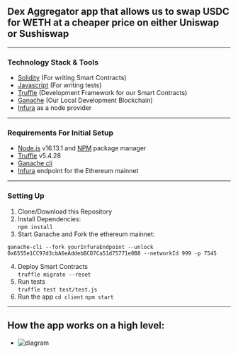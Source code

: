 ## Dex Aggregator app that allows us to swap USDC for WETH at a cheaper price on either Uniswap or Sushiswap

---

### Technology Stack & Tools

* [Solidity](https://docs.soliditylang.org/en/v0.8.2/) (For writing Smart Contracts)
* [Javascript](https://developer.mozilla.org/en-US/docs/Web/JavaScript) (For writing tests)
* [Truffle](https://trufflesuite.com/) (Development Framework for our Smart Contracts)
* [Ganache](https://trufflesuite.com/ganache/) (Our Local Development Blockchain)
* [Infura](https://infura.io/) as a node provider

---

### Requirements For Initial Setup

* [Node.js](https://nodejs.org/en/) v16.13.1 and [NPM](https://www.npmjs.com/) package manager
* [Truffle](https://trufflesuite.com/) v5.4.28
* [Ganache cli](https://github.com/trufflesuite/ganache)
* [Infura](https://infura.io/) endpoint for the Ethereum mainnet

---

### Setting Up

1. Clone/Download this Repository  
2. Install Dependencies:  
`npm install`
3. Start Ganache and Fork the ethereum mainnet:  
```
ganache-cli --fork yourInfuraEndpoint --unlock 0x6555e1CC97d3cbA6eAddebBCD7Ca51d75771e0B8 --networkId 999 -p 7545
```
4. Deploy Smart Contracts  
`truffle migrate --reset`
5. Run tests  
`truffle test test/test.js`
6. Run the app
`cd client`
`npm start`

---

## How the app works on a high level:

* ![diagram](https://i.postimg.cc/K8TCvYtT/11.png)

